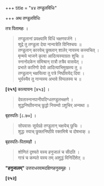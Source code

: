 +++
title = "४४ तण्डुलविधिः"

+++
अथ तण्डुलविधिः

तत्र पितामहः ।

> तण्डुलानां प्रवक्ष्यामि विधिं भक्षणवर्जने ।  
> शूद्रे तु तण्डुला देया नान्यत्रेति विनिश्चयः ॥  
> तण्डुलान् कारयेच् छुक्लान् शालेर् नायस्य कस्यचित् ।  
> मृन्मये भाजने कृत्वा आदित्यस्याग्रतः शुचिः ॥  
> स्नानोदकेन संमिश्रान् रात्रौ तत्रैव वासयेत् ।  
> प्रभाते कारिणो देयो आदित्याभिमुखस्य तु ॥  
> तण्डुलान् भक्षयित्वा तु पत्रे निष्ठीवयेद् दिवा ।  
> भूर्यस्यैव तु नान्यस्य अभावे पिप्पलस्य च ॥

**[२५१]** कात्यायनः [४५३] ।

> देवतास्नानपानीयदिग्धतण्डुलभक्षणे ।  
> शुद्धनिष्ठीवनाच् छुद्धो नियम्यो ऽशुचिर् अन्यथा ॥

बृहस्पतिः [८.७०] ।

> सोपवासः सूर्यग्रहे तण्डुलान् भक्षयेच् छुचिः ।  
> शुद्धः स्याच् छुक्लनिष्ठीवे रक्तमिश्रे च दोषभाक् ॥

बृहस्पति-पितामहौ ।

> शोणितं दृश्यते यस्य हनुजालं च सीदति ।  
> गात्रं च कम्पते यस्य तम् अशुद्धं विनिर्दिशेत् ॥

**"हनुजालम्"** उत्तराधरवामदक्षिणहनुसमूहः ।

**[२५२]**
